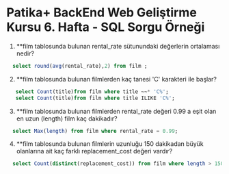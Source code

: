 # Patika+ BackEnd Web Geliştirme Kursu 6. Hafta - SQL Sorgu Örneği

1. **film tablosunda bulunan rental_rate sütunundaki değerlerin ortalaması nedir?

```sql
  select round(avg(rental_rate),2) from film ;
```

2. **film tablosunda bulunan filmlerden kaç tanesi 'C' karakteri ile başlar?

```sql
   select Count(title)from film where title ~~* 'C%';
   select Count(title)from film where title ILIKE 'C%';
  ```

3. **film tablosunda bulunan filmlerden rental_rate değeri 0.99 a eşit olan en uzun (length) film kaç dakikadır?

```sql
  select Max(length) from film where rental_rate = 0.99;
   ```

4. **film tablosunda bulunan filmlerin uzunluğu 150 dakikadan büyük olanlarına ait kaç farklı replacement_cost değeri vardır?

```sql
  select Count(distinct(replacement_cost)) from film where length > 150;
   ```



